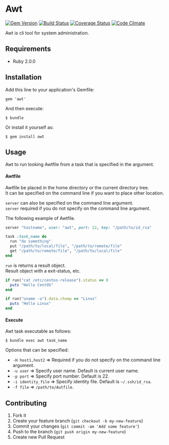 # Awt

[![Gem Version](https://badge.fury.io/rb/awt.png)](http://badge.fury.io/rb/awt)
[![Build Status](https://travis-ci.org/i2bskn/awt.png)](https://travis-ci.org/i2bskn/awt)
[![Coverage Status](https://coveralls.io/repos/i2bskn/awt/badge.png)](https://coveralls.io/r/i2bskn/awt)
[![Code Climate](https://codeclimate.com/github/i2bskn/awt.png)](https://codeclimate.com/github/i2bskn/awt)

Awt is cli tool for system administration.

## Requirements

* Ruby 2.0.0

## Installation

Add this line to your application's Gemfile:

    gem 'awt'

And then execute:

    $ bundle

Or install it yourself as:

    $ gem install awt

## Usage

Awt to run looking Awtfile from a task that is specified in the argument.

#### Awtfile

Awtfile be placed in the home directory or the current directory tree.  
It can be specified on the command line if you want to place other location.

`server` can also be specified on the command line argument.  
`server` required if you do not specify on the command line argument.

The following example of Awtfile.

```ruby
server "hostname", user: "awt", port: 22, key: "/path/to/id_rsa"

task :task_name do
  run "do something"
  put "/path/to/local/file", "/path/to/remote/file"
  get "/path/to/remote/file", "/path/to/local/file"
end
```

`run` is returns a result object.  
Result object with a exit-status, etc.

```ruby
if run("cat /etc/centos-release").status == 0
  puts "Hello CentOS"
end

if run("uname -a").data.chomp == "Linux"
  puts "Hello Linux"
end
```

#### Execute

Awt task executable as follows:

```
$ bundle exec awt task_name
```

Options that can be specified:

* `-H host1,host2` => Required if you do not specify on the command line argument.
* `-u user` => Specify user name. Default is current user name.
* `-p port` => Specify port number. Default is 22.
* `-i identity_file` => Specify identity file. Default is `~/.ssh/id_rsa`.
* `-f file` => `/path/to/Autfile`.

## Contributing

1. Fork it
2. Create your feature branch (`git checkout -b my-new-feature`)
3. Commit your changes (`git commit -am 'Add some feature'`)
4. Push to the branch (`git push origin my-new-feature`)
5. Create new Pull Request
